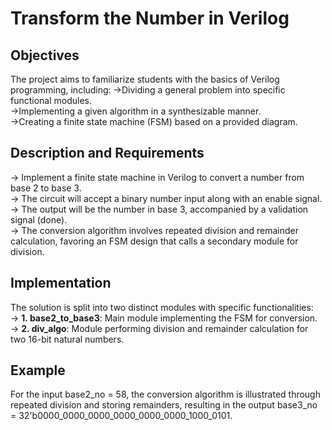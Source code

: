 # Transform the Number in Verilog

## Objectives
The project aims to familiarize students with the basics of Verilog programming, including:
->Dividing a general problem into specific functional modules. <br>
->Implementing a given algorithm in a synthesizable manner. <br>
->Creating a finite state machine (FSM) based on a provided diagram. <br>

## Description and Requirements
-> Implement a finite state machine in Verilog to convert a number from base 2 to base 3. <br>
-> The circuit will accept a binary number input along with an enable signal. <br>
-> The output will be the number in base 3, accompanied by a validation signal (done). <br>
-> The conversion algorithm involves repeated division and remainder calculation, favoring an FSM design that calls a secondary module for division. <br>

## Implementation
The solution is split into two distinct modules with specific functionalities: <br>
-> **1. base2_to_base3**: Main module implementing the FSM for conversion. <br>
-> **2. div_algo**: Module performing division and remainder calculation for two 16-bit natural numbers. <br>

## Example
For the input base2_no = 58, the conversion algorithm is illustrated through repeated division and storing remainders, resulting in the output base3_no = 32'b0000_0000_0000_0000_0000_0000_1000_0101.
